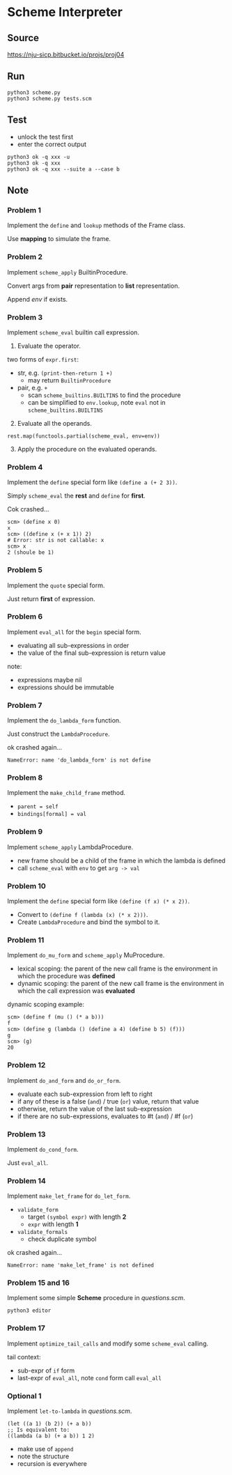 # Scheme Interpreter

## Source

https://nju-sicp.bitbucket.io/projs/proj04

## Run

```commandline
python3 scheme.py
python3 scheme.py tests.scm
```

## Test

- unlock the test first
- enter the correct output

```commandline
python3 ok -q xxx -u
python3 ok -q xxx
python3 ok -q xxx --suite a --case b
```

## Note

### Problem 1

Implement the `define` and `lookup` methods of the Frame class.

Use **mapping** to simulate the frame.

### Problem 2

Implement `scheme_apply` BuiltinProcedure.

Convert args from **pair** representation to **list** representation.

Append *env* if exists.

### Problem 3

Implement `scheme_eval` builtin call expression.

1. Evaluate the operator.

two forms of `expr.first`:

- str, e.g. `(print-then-return 1 +)`
  - may return `BuiltinProcedure`
- pair, e.g. `+`
  - scan `scheme_builtins.BUILTINS` to find the procedure
  - can be simplified to `env.lookup`, note `eval` not in `scheme_builtins.BUILTINS`

2. Evaluate all the operands.

`rest.map(functools.partial(scheme_eval, env=env))`

3. Apply the procedure on the evaluated operands.

### Problem 4

Implement the `define` special form like `(define a (+ 2 3))`.

Simply `scheme_eval` the **rest** and `define` for **first**.

Cok crashed...

```
scm> (define x 0)
x
scm> ((define x (+ x 1)) 2)
# Error: str is not callable: x
scm> x
2 (shoule be 1)
```

### Problem 5

Implement the `quote` special form.

Just return **first** of expression.

### Problem 6

Implement `eval_all` for the `begin` special form.

- evaluating all sub-expressions in order
- the value of the final sub-expression is return value

note:

- expressions maybe nil
- expressions should be immutable

### Problem 7

Implement the `do_lambda_form` function.

Just construct the `LambdaProcedure`.

ok crashed again...

```
NameError: name 'do_lambda_form' is not define
```

### Problem 8

Implement the `make_child_frame` method.

- `parent = self`
- `bindings[formal] = val`

### Problem 9

Implement `scheme_apply` LambdaProcedure.

- new frame should be a child of the frame in which the lambda is defined
- call `scheme_eval` with `env` to get `arg -> val`

### Problem 10

Implement the `define` special form like `(define (f x) (* x 2))`.

- Convert to `(define f (lambda (x) (* x 2)))`. 
- Create `LambdaProcedure` and bind the symbol to it.

### Problem 11

Implement `do_mu_form` and `scheme_apply` MuProcedure.

- lexical scoping: the parent of the new call frame is the environment in which the procedure was **defined**
- dynamic scoping: the parent of the new call frame is the environment in which the call expression was **evaluated**

dynamic scoping example:

```
scm> (define f (mu () (* a b)))
f
scm> (define g (lambda () (define a 4) (define b 5) (f)))
g
scm> (g)
20
```

### Problem 12

Implement `do_and_form` and `do_or_form`.

- evaluate each sub-expression from left to right
- if any of these is a false (`and`) / true (`or`) value, return that value
- otherwise, return the value of the last sub-expression
- if there are no sub-expressions, evaluates to #t (`and`) / #f (`or`)

### Problem 13

Implement `do_cond_form`.

Just `eval_all`.

### Problem 14

Implement `make_let_frame` for `do_let_form`.

- `validate_form`
  - target `(symbol expr)` with length **2**
  - `expr` with length **1**
- `validate_formals`
  - check duplicate symbol

ok crashed again...

```
NameError: name 'make_let_frame' is not defined
```

### Problem 15 and 16

Implement some simple **Scheme** procedure in *questions.scm*.

```commandline
python3 editor
```

### Problem 17

Implement `optimize_tail_calls` and modify some `scheme_eval` calling.

tail context:

- sub-expr of `if` form
- last-expr of `eval_all`, note `cond` form call `eval_all`

### Optional 1

Implement `let-to-lambda`  in *questions.scm*.

```
(let ((a 1) (b 2)) (+ a b))
;; Is equivalent to:
((lambda (a b) (+ a b)) 1 2)
```

- make use of `append`
- note the structure
- recursion is everywhere